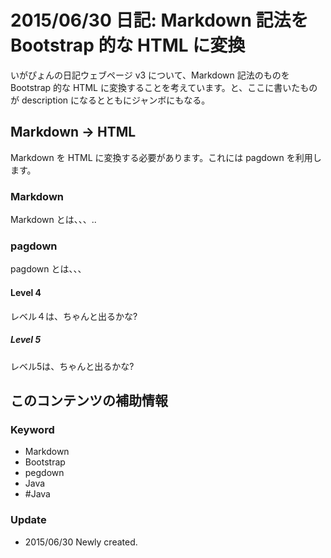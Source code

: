 2015/06/30 日記: Markdown 記法を Bootstrap 的な HTML に変換
======================================================

いがぴょんの日記ウェブページ v3 について、Markdown 記法のものを Bootstrap 的な HTML に変換することを考えています。と、ここに書いたものが description になるとともにジャンボにもなる。

## Markdown → HTML
Markdown を HTML に変換する必要があります。これには pagdown を利用します。

### Markdown
Markdown とは、、、..

### pagdown
pagdown とは、、、

#### Level 4
レベル４は、ちゃんと出るかな?

##### Level 5
レベル5は、ちゃんと出るかな?

## このコンテンツの補助情報
### Keyword
 * Markdown
 * Bootstrap
 * pegdown
 * Java
 * \#Java

### Update
 * 2015/06/30 Newly created.
 